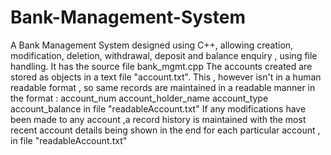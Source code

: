 # Bank-Management-System
A Bank Management System designed using C++, allowing creation, modification, deletion, withdrawal, deposit and balance enquiry , using file handling.
It has the source file bank_mgmt.cpp
The accounts created are stored as objects in a text file "account.txt".
This ,  however isn't in a human readable format , so same records are maintained in a readable manner in the format :
account_num  account_holder_name account_type  account_balance in file "readableAccount.txt"
If any modifications have been made to any account ,a record history is maintained with the most recent account details being shown in the end for each particular account , in file "readableAccount.txt"

